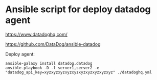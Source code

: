 # Ansible script for deploy datadog agent 

https://www.datadoghq.com/

https://github.com/DataDog/ansible-datadog

Deploy agent:
    
    ansible-galaxy install datadog.datadog
    ansible-playbook -D -l server1,server2 -e "datadog_api_key=xyzxyzxyzxyzxyzxyzxyzxyzxyzxyz" ./datadoghq.yml
